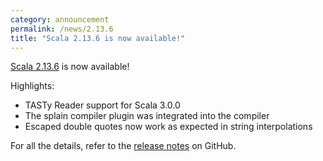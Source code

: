 ```yaml
---
category: announcement
permalink: /news/2.13.6
title: "Scala 2.13.6 is now available!"
---
```

[Scala 2.13.6](https://github.com/scala/scala/releases/tag/v2.13.6) is now available!

Highlights:

* TASTy Reader support for Scala 3.0.0
* The splain compiler plugin was integrated into the compiler
* Escaped double quotes now work as expected in string interpolations

For all the details, refer to the [release notes](https://github.com/scala/scala/releases/tag/v2.13.6) on GitHub.
